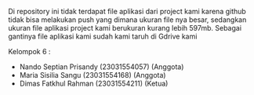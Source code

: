 Di repository ini tidak terdapat file aplikasi dari project kami karena github tidak bisa melakukan push yang dimana ukuran file nya besar, sedangkan ukuran file aplikasi project kami berukuran kurang lebih 597mb. Sebagai gantinya file aplikasi kami sudah kami taruh di Gdrive kami

Kelompok 6 :
- Nando Septian Prisandy (23031554057) (Anggota)
- Maria Sisilia Sangu (23031554168) (Anggota)
- Dimas Fatkhul Rahman (23031554211) (Ketua)
